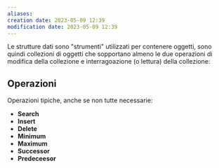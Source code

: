 ```yaml
---
aliases: 
creation date: 2023-05-09 12:39
modification date: 2023-05-09 12:39
---
```


Le strutture dati sono "strumenti" utilizzati per contenere oggetti, sono quindi collezioni di oggetti che sopportano almeno le due operazioni di modifica della collezione e interragoazione (o lettura) della collezione:


## Operazioni
Operazioni tipiche, anche se non tutte necessarie:

- **Search**
- **Insert**
- **Delete**
- **Minimum**
- **Maximum**
- **Successor**
- **Predeceesor**


